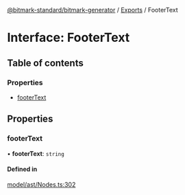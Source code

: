 [@bitmark-standard/bitmark-generator](../API.md) / [Exports](../modules.md) / FooterText

# Interface: FooterText

## Table of contents

### Properties

- [footerText](FooterText.md#footerText)

## Properties

### footerText

• **footerText**: `string`

#### Defined in

[model/ast/Nodes.ts:302](https://github.com/getMoreBrain/bitmark-generator/blob/ccb191f/src/model/ast/Nodes.ts#L302)
